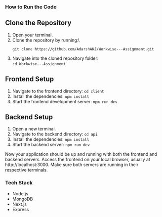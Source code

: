 ### How to Run the Code

## Clone the Repository

1. Open your terminal.
2. Clone the repository by running:\
   ```
   git clone https://github.com/AdarshAKJ/Workwise---Assignment.git
   ```
3. Navigate into the cloned repository folder:\
   `cd Workwise---Assignment`

## Frontend Setup

1. Navigate to the frontend directory:
   `cd client`
2. Install the dependencies:
   `npm install`
3. Start the frontend development server:
   `npm run dev`

## Backend Setup

1. Open a new terminal.
2. Navigate to the backend directory:
   `cd api`
3. Install the dependencies:
   `npm install`
4. Start the backend server:
   `npm run dev`

Now your application should be up and running with both the frontend and backend servers. Access the frontend on your local browser, usually at http://localhost:3000. Make sure both servers are running in their respective terminals.

### Tech Stack

- Node.js
- MongoDB
- Next.js
- Express
